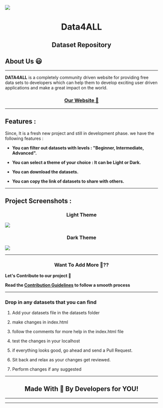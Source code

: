 <img src="./assets/images/data4all_poster.gif"/>

<h1 align=center>Data4ALL</h1>
<h2 align=center>Dataset Repository<h2>

## **About Us :smiley:**
***

**DATA4ALL** is a completely community driven website for providing free data sets to developers which can help them to develop exciting user driven applications and make a great impact on the world. 

<h3 align=center> <a href="https://samz5320.github.io/Data4ALL/"> Our Website 🔗</a></h3>

***

## **Features :** 


Since, It is a fresh new project and still in development phase.
we have the following features :

  * **You can filter out datasets with levels : "Beginner, Intermediate, Advanced".**
  
  * **You can select a theme of your choice : It can be Light or Dark.**
  
  * **You can download the datasets.**
  
  * **You can copy the link of datasets to share with others.**



***


## **Project Screenshots :**


<h3 align=center> Light Theme </h3>

<img src="./assets/images/light_theme.png"/>

<h3 align=center> Dark Theme </h3>

<img src="./assets/images/dark_theme.png"/>




***



<h3 align="center"> Want To Add More 🤔??</h3>

**Let's Contribute to our project 🤝**

**Read the <a href = ./CONTRIBUTING.md>Contribution Guidelines</a> to follow a smooth process**


***

### Drop in any datasets that you can find


1. Add your datasets file in the datasets folder

2. make changes in index.html

3. follow the comments for more help in the index.html file

4. test the changes in your localhost

5. if everything looks good, go ahead and send a Pull Request.

6. Sit back and relax as your changes get reviewed.

7. Perform changes if any suggested 


***


<h2 align="center">Made With 💖 By Developers for YOU!</h2>


***
***





<!-- 
<h1 align=center>Data4ALL Website</h1>

***

<h3 align=center> <a href="https://samz5320.github.io/Data4ALL/"> Website!</a></h3>


### All the datasets you need in one place
<h2 align=center>What is Dataset?</h2>
  dataset is a collection of data which can be normally found in CSV files but that's not the only format. CSV files are meant to be comma separated list files which can be also in tabular form.

### Drop in any datasets that you can find


1. Add your datasets file in the datasets folder
2. make changes in index.html

3. follow the comments for more help in the index.html file

4. test the changes in your localhost

5. if everything looks good ,go ahead and send a Pull Request.

6. Sit back and relax as your changes get reviewed.

7. Perform changes if any suggested 

#### Thank you for contribution.

  

<h3>Have Fun❗</h3>

***



  

## Contributing To This Project:

### Make sure you read the [contributing.md](https://github.com/samz5320/Data4ALL/blob/main/CONTRIBUTING.md) file before contributing. Please be nice and respectful towards everyone. 
<hr>
<h3 align="center">Made With 💖 By Developers for YOU!</h4> -->
